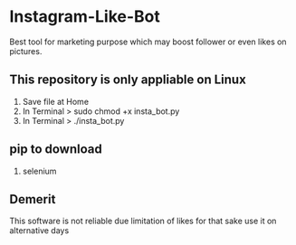 # Instagram-Like-Bot
Best tool for marketing purpose which may boost follower or even likes on pictures. 

## This repository is only appliable on Linux
1. Save file at Home
2. In Terminal > sudo chmod +x insta_bot.py
3. In Terminal > ./insta_bot.py

## pip to download
1. selenium

## Demerit
This software is not reliable due limitation of likes for that sake use it on alternative  days
